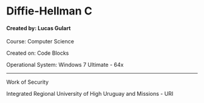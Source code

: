 # Diffie-Hellman C
#### Created by: Lucas Gulart
Course: Computer Science

Created on: Code Blocks

Operational System: Windows 7 Ultimate - 64x

---

Work of Security

Integrated Regional University of High Uruguay and Missions - URI
